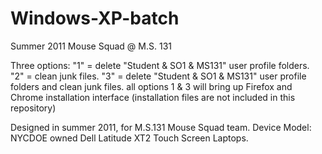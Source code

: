 # Windows-XP-batch
Summer 2011 Mouse Squad @ M.S. 131

Three options:
"1" = delete "Student & SO1 & MS131" user profile folders. 
"2" = clean junk files.
"3" = delete "Student & SO1 & MS131" user profile folders  and  clean junk files.
all options 1 & 3 will bring up Firefox and Chrome installation interface (installation files are not included in this repository)

Designed in summer 2011, for M.S.131 Mouse Squad team.
Device Model: NYCDOE owned Dell Latitude XT2 Touch Screen Laptops.
